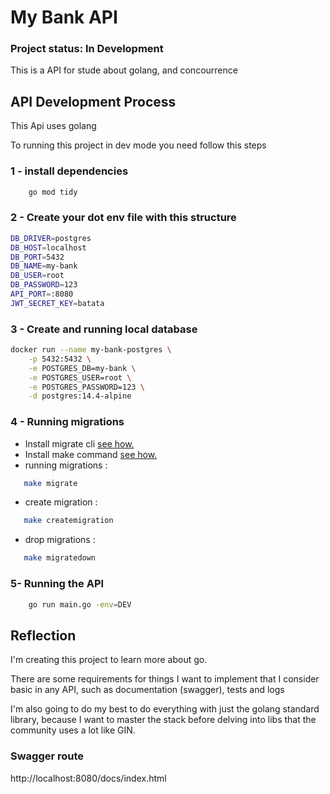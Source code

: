 # My Bank API

### Project status: In Development

This is a API for stude about golang, and concourrence

## API Development Process

This Api uses golang 

To running this project in dev mode you need follow this steps

### 1 - install dependencies
```bash
    go mod tidy
```

### 2 - Create your dot env file with this structure
```bash
DB_DRIVER=postgres
DB_HOST=localhost
DB_PORT=5432
DB_NAME=my-bank
DB_USER=root
DB_PASSWORD=123
API_PORT=:8080
JWT_SECRET_KEY=batata
```

### 3 - Create and running local database
```bash
docker run --name my-bank-postgres \
    -p 5432:5432 \
    -e POSTGRES_DB=my-bank \
    -e POSTGRES_USER=root \
    -e POSTGRES_PASSWORD=123 \
    -d postgres:14.4-alpine
```

### 4 - Running migrations <br>
 - Install migrate cli [see how.](https://github.com/golang-migrate/migrate)
 - Install make command [see how.](https://pt.linux-console.net/?p=14595#:~:text=Como%20instalar%20e%20usar%20o%20Make%20no%20Ubuntu,de%20comando%20make%2C%20execute%20o%20comando%3A%20%24%20make--version)
 - running migrations : 
 ```bash
    make migrate
 ```
 - create migration : 
 ```bash
    make createmigration
 ```
  - drop migrations : 
 ```bash
    make migratedown
 ```

### 5- Running the API 
```bash
    go run main.go -env=DEV
```

## Reflection

I'm creating this project to learn more about go.

There are some requirements for things I want to implement that I consider basic in any API, such as documentation (swagger), tests and logs

I'm also going to do my best to do everything with just the golang standard library, because I want to master the stack before delving into libs that the community uses a lot like GIN.

### Swagger route
http://localhost:8080/docs/index.html